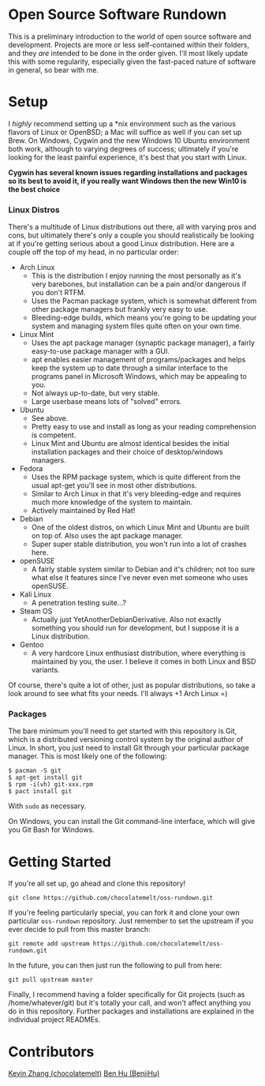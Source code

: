 # Open Source Software Rundown
This is a preliminary introduction to the world of open source software and development.
Projects are more or less self-contained within their folders, and they *are* intended to be done in the order given.
I'll most likely update this with some regularity, especially given the fast-paced nature of software in general, so bear with me.

# Setup
I *highly* recommend setting up a *nix environment such as the various flavors of Linux or OpenBSD; a Mac will suffice as well if you
can set up Brew. On Windows, Cygwin and the new Windows 10 Ubuntu environment both work, although to varying degrees of success;
ultimately if you're looking for the least painful experience, it's best that you start with Linux.

**Cygwin has several known issues regarding installations and packages so its best to avoid it, if you really want Windows then the new Win10 is the best choice**

### Linux Distros
There's a multitude of Linux distributions out there, all with varying pros and cons, but ultimately there's only a couple you should
realistically be looking at if you're getting serious about a good Linux distribution. Here are a couple off the top of my head, in no particular order:
* Arch Linux
	* This is the distribution I enjoy running the most personally as it's very barebones, but installation can be a pain and/or dangerous if you don't RTFM.
	* Uses the Pacman package system, which is somewhat different from other package managers but frankly very easy to use.
	* Bleeding-edge builds, which means you're going to be updating your system and managing system files quite often on your own time.
* Linux Mint
	* Uses the apt package manager (synaptic package manager), a fairly easy-to-use package manager with a GUI.
	* apt enables easier management of programs/packages and helps keep the system up to date through a similar interface to the programs panel in Microsoft Windows, which may be appealing to you.
	* Not always up-to-date, but very stable.
	* Large userbase means lots of "solved" errors.
* Ubuntu
	* See above.
	* Pretty easy to use and install as long as your reading comprehension is competent.
	* Linux Mint and Ubuntu are almost identical besides the initial installation packages and their choice of desktop/windows managers.
* Fedora
	* Uses the RPM package system, which is quite different from the usual apt-get you'll see in most other distributions.
	* Similar to Arch Linux in that it's very bleeding-edge and requires much more knowledge of the system to maintain.
	* Actively maintained by Red Hat!
* Debian
	* One of the oldest distros, on which Linux Mint and Ubuntu are built on top of. Also uses the apt package manager.
	* Super super stable distribution, you won't run into a lot of crashes here.
* openSUSE
	* A fairly stable system similar to Debian and it's children; not too sure what else it features since I've never even met someone who uses openSUSE.
* Kali Linux
	* A penetration testing suite...?
* Steam OS
	* Actually just YetAnotherDebianDerivative. Also not exactly something you should run for development, but I suppose it is a Linux distribution.
* Gentoo
	* A very hardcore Linux enthusiast distribution, where everything is maintained by you, the user. I believe it comes in both Linux and BSD variants.

Of course, there's quite a lot of other, just as popular distributions, so take a look around to see what fits your needs. I'll always +1 Arch Linux =)

### Packages
The bare minimum you'll need to get started with this repository is Git, which is a distributed versioning control system by the original author of Linux.
In short, you just need to install Git through your particular package manager. This is most likely one of the following:
```
$ pacman -S git
$ apt-get install git
$ rpm -i(vh) git-xxx.rpm
$ pact install git
```
With ```sudo``` as necessary.

On Windows, you can install the Git command-line interface, which will give you Git Bash for Windows.

# Getting Started
If you're all set up, go ahead and clone this repository!
```
git clone https://github.com/chocolatemelt/oss-rundown.git
```

If you're feeling particularly special, you can fork it and clone your own particular ```oss-rundown``` repository. Just remember to set the upstream if you ever
decide to pull from this master branch:
```
git remote add upstream https://github.com/chocolatemelt/oss-rundown.git
```
In the future, you can then just run the following to pull from here:
```
git pull upstream master
```

Finally, I recommend having a folder specifically for Git projects (such as /home/whatever/git) but it's totally your call, and won't affect anything you do in this repository.
Further packages and installations are explained in the individual project READMEs.

# Contributors
[Kevin Zhang (chocolatemelt)](https://github.com/chocolatemelt)
[Ben Hu (BenjiHu)](https://github.com/BenjiHu)
